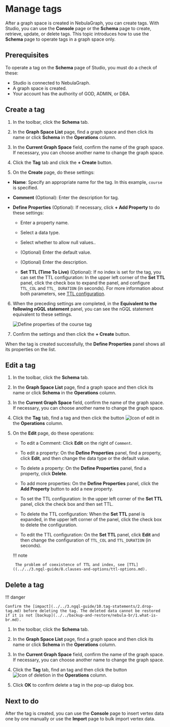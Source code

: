 # Manage tags

After a graph space is created in NebulaGraph, you can create tags. With Studio, you can use the **Console** page or the **Schema** page to create, retrieve, update, or delete tags. This topic introduces how to use the **Schema** page to operate tags in a graph space only.

## Prerequisites

To operate a tag on the **Schema** page of Studio, you must do a check of these:

- Studio is connected to NebulaGraph.
- A graph space is created.
- Your account has the authority of GOD, ADMIN, or DBA.

## Create a tag

1. In the toolbar, click the **Schema** tab.

2. In the **Graph Space List** page, find a graph space and then click its name or click **Schema** in the **Operations** column.

3. In the **Current Graph Space** field, confirm the name of the graph space. If necessary, you can choose another name to change the graph space.

4. Click the **Tag** tab and click the **+ Create** button.

5. On the **Create** page, do these settings:

  - **Name**: Specify an appropriate name for the tag. In this example, `course` is specified.

  - **Comment** (Optional): Enter the description for tag.

  - **Define Properties** (Optional): If necessary, click **+ Add Property** to do these settings:

    - Enter a property name.

    - Select a data type.

    - Select whether to allow null values..
    
    - (Optional) Enter the default value.

    - (Optional) Enter the description.

    - **Set TTL (Time To Live)** (Optional): If no index is set for the tag, you can set the TTL configuration: In the upper left corner of the **Set TTL** panel, click the check box to expand the panel, and configure `TTL_COL` and `TTL_ DURATION` (in seconds). For more information about both parameters, see [TTL configuration](../../3.ngql-guide/8.clauses-and-options/ttl-options.md "Click to go to NebulaGraph website").

6. When the preceding settings are completed, in the **Equivalent to the following nGQL statement** panel, you can see the nGQL statement equivalent to these settings.

   ![Define properties of the `course` tag](https://docs-cdn.nebula-graph.com.cn/figures/st-ug-008-en.png)

7. Confirm the settings and then click the **+ Create** button. 

When the tag is created successfully, the **Define Properties** panel shows all its properties on the list.

## Edit a tag

1. In the toolbar, click the **Schema** tab.

2. In the **Graph Space List** page, find a graph space and then click its name or click **Schema** in the **Operations** column.

3. In the **Current Graph Space** field, confirm the name of the graph space. If necessary, you can choose another name to change the graph space.

4. Click the **Tag** tab, find a tag and then click the button ![Icon of edit](https://docs-cdn.nebula-graph.com.cn/figures/Setup.png) in the **Operations** column.

5. On the **Edit** page, do these operations:

   - To edit a Comment: Click **Edit** on the right of `Comment`.

   - To edit a property: On the **Define Properties** panel, find a property, click **Edit**, and then change the data type or the default value.

   - To delete a property: On the **Define Properties** panel, find a property, click **Delete**.

   - To add more properties: On the **Define Properties** panel, click the **Add Property** button to add a new property.

   - To set the TTL configuration: In the upper left corner of the **Set TTL** panel, click the check box and then set TTL.

   - To delete the TTL configuration: When the **Set TTL** panel is expanded, in the upper left corner of the panel, click the check box to delete the configuration.

   - To edit the TTL configuration: On the **Set TTL** panel, click **Edit** and then change the configuration of `TTL_COL` and `TTL_DURATION` (in seconds).

    !!! note

        The problem of coexistence of TTL and index, see [TTL]((../../3.ngql-guide/8.clauses-and-options/ttl-options.md).

## Delete a tag

!!! danger

    Confirm the [impact](../../3.ngql-guide/10.tag-statements/2.drop-tag.md) before deleting the tag. The deleted data cannot be restored if it is not [backup](../../backup-and-restore/nebula-br/1.what-is-br.md).

1. In the toolbar, click the **Schema** tab.

2. In the **Graph Space List** page, find a graph space and then click its name or click **Schema** in the **Operations** column.

3. In the **Current Graph Space** field, confirm the name of the graph space. If necessary, you can choose another name to change the graph space.

4. Click the **Tag** tab, find an tag and then click the button ![Icon of deletion](https://docs-cdn.nebula-graph.com.cn/figures/alert-delete.png) in the **Operations** column.

5. Click **OK** to confirm delete a tag in the pop-up dialog box.

## Next to do

After the tag is created, you can use the **Console** page to insert vertex data one by one manually or use the **Import** page to bulk import vertex data.

